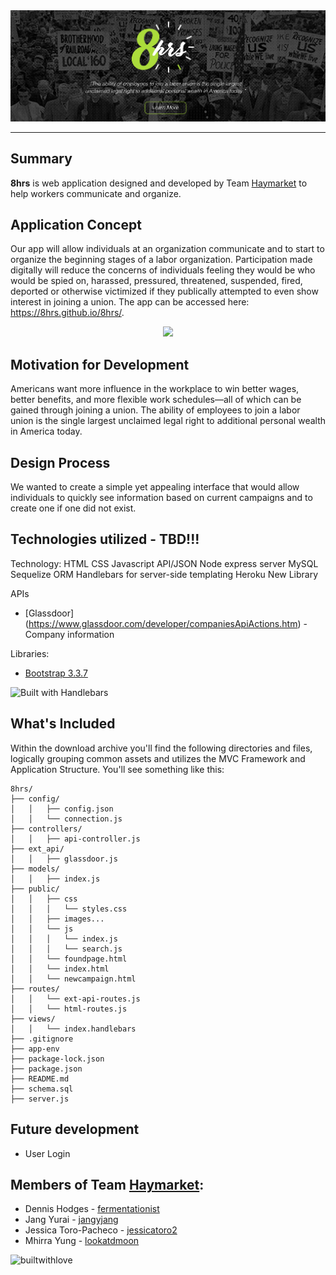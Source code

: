 <div align="center">
	<img src="public/images/header-for-readme.png"><br>
</div>

-----------------
## Summary
**8hrs** is web application designed and developed by Team [Haymarket](https://github.com/8hrs) to help workers communicate and organize.

## Application Concept
Our app will allow individuals at an organization communicate and to start to organize the beginning stages of a labor organization. Participation made digitally will reduce the concerns of individuals feeling they would be who would be spied on, harassed, pressured, threatened, suspended, fired, deported or otherwise victimized if they publically attempted to even show interest in joining a union.
The app can be accessed here: https://8hrs.github.io/8hrs/.

<div align="center">
	<img src="https://dummyimage.com/400x200/000/fff"><br>
</div>

## Motivation for Development
Americans want more influence in the workplace to win better wages, better benefits, and more flexible work schedules—all of which can be gained through joining a union. The ability of employees to join a labor union is the single largest unclaimed legal right to additional personal wealth in America today.

## Design Process
We wanted to create a simple yet appealing interface that would allow individuals to quickly see information based on current campaigns and to create one if one did not exist.   

## Technologies utilized - TBD!!!

Technology:
HTML
CSS
Javascript
API/JSON
Node express server
MySQL
Sequelize ORM
Handlebars for server-side templating
Heroku
New Library

APIs
* [Glassdoor] (https://www.glassdoor.com/developer/companiesApiActions.htm) - Company information

Libraries:
* [Bootstrap 3.3.7](https://getbootstrap.com/docs/3.3/)

![Built with Handlebars](http://pixel-cookers.github.io/built-with-badges/handlebars/handlebars-long-flat.png)

## What's Included
Within the download archive you'll find the following directories and files, logically grouping common assets and utilizes the MVC Framework and Application Structure. You'll see something like this:

```
8hrs/
├── config/
│   │   ├── config.json
│   │   └── connection.js
├── controllers/
│   │   ├── api-controller.js
├── ext_api/
│   │   ├── glassdoor.js
├── models/
│   │   ├── index.js
├── public/
│   │   ├── css
│   │   │   └── styles.css
│   │   ├── images...
│   │   └── js
│   │   │   └── index.js
│   │   │   └── search.js
│   │   └── foundpage.html
│   │   └── index.html
│   │   └── newcampaign.html
├── routes/
│   │   └── ext-api-routes.js
│   │   └── html-routes.js
├── views/
│   │   └── index.handlebars
├── .gitignore
├── app-env
├── package-lock.json
├── package.json
├── README.md
├── schema.sql
├── server.js
```
## Future development
* User Login

## Members of Team [Haymarket](https://github.com/8hrs):
* Dennis Hodges - [fermentationist](https://github.com/fermentationist)
* Jang Yurai - [jangyjang](https://github.com/jangyjang)
* Jessica Toro-Pacheco - [jessicatoro2](https://github.com/jessicatoro2)
* Mhirra Yung - [lookatdmoon](https://github.com/lookatdmoon)

![builtwithlove](http://forthebadge.com/images/badges/built-with-love.svg)

